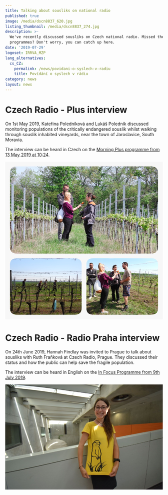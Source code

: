 ```yaml
---
title: Talking about sousliks on national radio
published: true
image: /media/dscn8837_620.jpg
listing_thumbnail: /media/dscn8837_274.jpg
description: >-
  We've recently discussed sousliks on Czech national radio. Missed the
  programmes? Don't worry, you can catch up here.
date: '2019-07-29'
logoset: IRRVA_MZP
lang_alternatives:
  cs_CZ:
    permalink: /news/povidani-o-syslech-v-radiu
    title: Povídání o syslech v rádiu
category: news
layout: news
---
```

# Czech Radio - Plus interview

On 1st May 2019, Kateřina Poledníková and Lukáš Poledník discussed monitoring populations of the critically endangered souslik whilst walking through souslik inhabited vineyards, near the town of Jaroslavice, South Moravia.

The interview can be heard in Czech on the [Morning Plus programme from 13 May 2019 at 10:24](http://bit.ly/sysliczechradio).

![Photo: Hannah Findlay](/media/whatsapp-image-2019-07-29-at-17.55.52.jpeg "Katerina and Lukas Polednik discussing sousliks in the vineyards of South Moravia")

# Czech Radio - Radio Praha interview

On 24th June 2019, Hannah Findlay was invited to Prague to talk about sousliks with Ruth Fraňková at Czech Radio, Prague. They discussed their status and how the public can help save the fragile population.

The interview can be heard in English on the [In Focus Programme from 9th July 2019](http://bit.ly/sysliradiopraha).

![Photo: Ondřej Tomšů](/media/czech-radio-by-ondrej-tomsu.jpg "Hannah Findlay at Czech Radio Headquarters in Prague")
